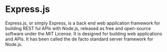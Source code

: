 # Express.js

Express.js, or simply Express, is a back end web application framework for building REST ful APIs with Node.js, released as free and open-source software under the MIT License. It is designed for building web applications and APIs. It has been called the de facto standard server framework for Node.js.
